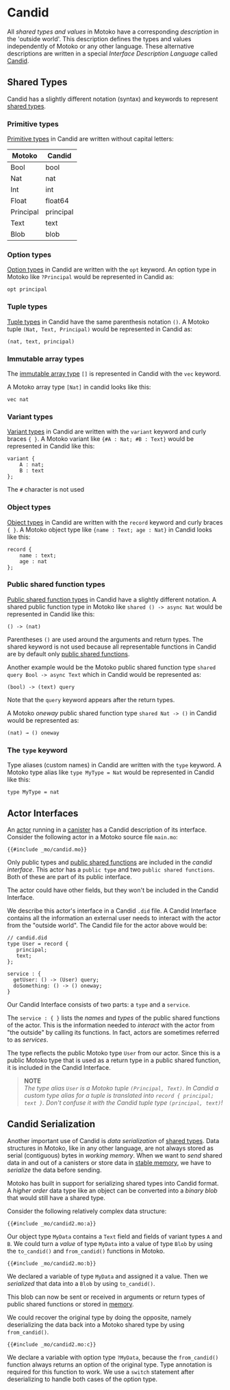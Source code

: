 # Candid
All *shared types and values* in Motoko have a corresponding *description* in the 'outside world'. This description defines the types and values independently of Motoko or any other language. These alternative descriptions are written in a special *Interface Description Language* called [Candid](https://internetcomputer.org/docs/current/references/candid-ref).  

## Shared Types
Candid has a slightly different notation (syntax) and keywords to represent [shared types](/internet-computer-programming-concepts/async-data/shared-types.html). 

### Primitive types
[Primitive types](/internet-computer-programming-concepts/async-data/shared-types.html#shared-primitive-types) in Candid are written without capital letters:  

| Motoko | Candid |
|---|---|
| Bool | bool | 
| Nat | nat | 
| Int | int |
| Float | float64 |
| Principal | principal | 
| Text | text |
| Blob | blob |  

### Option types
[Option types](/internet-computer-programming-concepts/async-data/shared-types.html#shared-option-types) in Candid are written with the `opt` keyword. An option type in Motoko like `?Principal` would be represented in Candid as:
```candid
opt principal
```

### Tuple types
[Tuple types](/internet-computer-programming-concepts/async-data/shared-types.html#shared-tuple-types) in Candid have the same parenthesis notation `()`. A Motoko tuple `(Nat, Text, Principal)` would be represented in Candid as:
```candid
(nat, text, principal)
```

### Immutable array types
The [immutable array type](/internet-computer-programming-concepts/async-data/shared-types.html#shared-immutable-array-types) `[]` is represented in Candid with the `vec` keyword. 

A Motoko array type `[Nat]` in candid looks like this:
```candid
vec nat
```

### Variant types
[Variant types](/internet-computer-programming-concepts/async-data/shared-types.html#shared-variant-types) in Candid are written with the `variant` keyword and curly braces `{ }`. A Motoko variant like `{#A : Nat; #B : Text}` would be represented in Candid like this:
```candid
variant { 
    A : nat; 
    B : text 
};
```
The `#` character is not used

### Object types
[Object types](/internet-computer-programming-concepts/async-data/shared-types.html#shared-object-types) in Candid are written with the `record` keyword and curly braces `{ }`. A Motoko object type like `{name : Text; age : Nat}` in Candid looks like this:
```candid
record { 
    name : text;
    age : nat
};
```

### Public shared function types
[Public shared function types](/internet-computer-programming-concepts/async-data/shared-types.html#shared-function-types) in Candid have a slightly different notation. A shared public function type in Motoko like `shared () -> async Nat` would be represented in Candid like this:
```candid
() -> (nat)
```

Parentheses `()` are used around the arguments and return types. The shared keyword is not used because all representable functions in Candid are by default only [public shared functions](/internet-computer-programming-concepts/actors.html#public-shared-functions-in-actors). 

Another example would be the Motoko public shared function type `shared query Bool -> async Text` which in Candid would be represented as:
```candid
(bool) -> (text) query
```

Note that the `query` keyword appears after the return types. 

A Motoko *oneway* public shared function type `shared Nat -> ()` in Candid would be represented as:
```candid
(nat) → () oneway
```

### The `type` keyword
Type aliases (custom names) in Candid are written with the `type` keyword. A Motoko type alias like `type MyType = Nat` would be represented in Candid like this:
```candid
type MyType = nat
```




## Actor Interfaces
An [actor](/internet-computer-programming-concepts/actors.html) running in a [canister](/internet-computer-programming-concepts/actors/actor-to-canister.html) has a Candid description of its interface. Consider the following actor in a Motoko source file `main.mo`:

```motoko
{{#include _mo/candid.mo}}
``` 

Only public types and [public shared functions](/internet-computer-programming-concepts/actors.html#public-shared-functions-in-actors) are included in the *candid interface*. This actor has a `public type` and two `public shared functions`. Both of these are part of its public interface. 

The actor could have other fields, but they won't be included in the Candid Interface. 

We describe this actor's interface in a Candid `.did` file. A Candid Interface contains all the information an external user needs to interact with the actor from the "outside world". The Candid file for the actor above would be:

```candid
// candid.did
type User = record {
   principal;
   text;
};
 
service : {
  getUser: () -> (User) query;
  doSomething: () -> () oneway;
}
``` 

Our Candid Interface consists of two parts: a `type` and a `service`.

The `service : { }` lists the *names* and *types* of the public shared functions of the actor. This is the information needed to *interact* with the actor from "the outside" by calling its functions. In fact, actors are sometimes referred to as *services*. 

The type reflects the public Motoko type `User` from our actor. Since this is a public Motoko type that is used as a return type in a public shared function, it is included in the Candid Interface.

> **NOTE**  
> *The type alias `User` is a Motoko tuple `(Principal, Text)`. In Candid a custom type alias for a tuple is translated into `record { principal; text }`. Don't confuse it with the Candid tuple type `(principal, text)`!*


## Candid Serialization
Another important use of Candid is *data serialization* of [shared types](/internet-computer-programming-concepts/async-data/shared-types.html). Data structures in Motoko, like in any other language, are not always stored as serial (contiguous) bytes in *working memory*. When we want to *send* shared data in and out of a canisters or store data in [stable memory](/advanced-concepts/scalability/stable-storage.html), we have to *serialize* the data before sending. 

Motoko has built in support for serializing shared types into Candid format. A *higher order* data type like an object can be converted into a *binary blob* that would still have a shared type.

Consider the following relatively complex data structure:
```motoko
{{#include _mo/candid2.mo:a}}
```

Our object type `MyData` contains a `Text` field and fields of variant types `A` and `B`. We could turn a *value* of type `MyData` into a value of type `Blob` by using the `to_candid()` and `from_candid()` functions in Motoko.
```motoko
{{#include _mo/candid2.mo:b}}
```

We declared a variable of type `MyData` and assigned it a value. Then we *serialized* that data into a `Blob` by using `to_candid()`.

This blob can now be sent or received in arguments or return types of public shared functions or stored in [memory](/advanced-concepts/scalability/stable-storage.html). 

We could recover the original type by doing the opposite, namely deserializing the data back into a Motoko shared type by using `from_candid()`. 
```motoko
{{#include _mo/candid2.mo:c}}
```

We declare a variable with option type `?MyData`, because the `from_candid()` function always returns an option of the original type. Type annotation is required for this function to work. We use a `switch` statement after deserializing to handle both cases of the option type.  